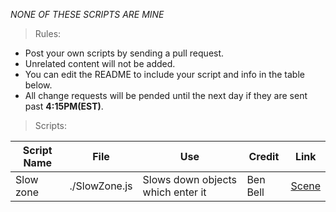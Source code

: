 _NONE OF THESE SCRIPTS ARE MINE_  

> Rules:  
- Post your own scripts by sending a pull request.
- Unrelated content will not be added.
- You can edit the README to include your script and info in the table below.
- All change requests will be pended until the next day if they are sent past **4:15PM(EST)**.

> Scripts:

| Script Name | File         | Use                         | Credit                       | Link              |
|-------------|--------------|-----------------------------|----------------------------|---------------------|
| Slow zone   | ./SlowZone.js  | Slows down objects which enter it | Ben Bell | [Scene](https://app.physion.net/scenes/slowzone-script)|


